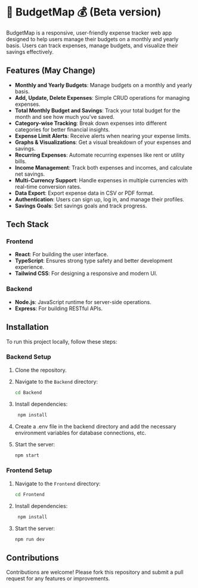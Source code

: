 # 💸 BudgetMap 💰 (Beta version)

BudgetMap is a responsive, user-friendly expense tracker web app designed to help users manage their budgets on a monthly and yearly basis. Users can track expenses, manage budgets, and visualize their savings effectively.

## Features (May Change)

- **Monthly and Yearly Budgets**: Manage budgets on a monthly and yearly basis.
- **Add, Update, Delete Expenses**: Simple CRUD operations for managing expenses.
- **Total Monthly Budget and Savings**: Track your total budget for the month and see how much you've saved.
- **Category-wise Tracking**: Break down expenses into different categories for better financial insights.
- **Expense Limit Alerts**: Receive alerts when nearing your expense limits.
- **Graphs & Visualizations**: Get a visual breakdown of your expenses and savings.
- **Recurring Expenses**: Automate recurring expenses like rent or utility bills.
- **Income Management**: Track both expenses and incomes, and calculate net savings.
- **Multi-Currency Support**: Handle expenses in multiple currencies with real-time conversion rates.
- **Data Export**: Export expense data in CSV or PDF format.
- **Authentication**: Users can sign up, log in, and manage their profiles.
- **Savings Goals**: Set savings goals and track progress.

## Tech Stack

### Frontend
- **React**: For building the user interface.
- **TypeScript**: Ensures strong type safety and better development experience.
- **Tailwind CSS**: For designing a responsive and modern UI.
  
### Backend
- **Node.js**: JavaScript runtime for server-side operations.
- **Express**: For building RESTful APIs.

## Installation

To run this project locally, follow these steps:

### Backend Setup
1. Clone the repository.
2. Navigate to the `Backend` directory:
   
   ```bash
   cd Backend
3. Install dependencies:

    ```bash
     npm install
4. Create a .env file in the backend directory and add the necessary environment variables for database connections, etc.
5. Start the server:
    ```bash
    npm start

### Frontend Setup
1. Navigate to the `Frontend` directory:
   
   ```bash
   cd Frontend
2. Install dependencies:

    ```bash
     npm install

3. Start the server:
    ```bash
    npm run dev

## Contributions
Contributions are welcome! Please fork this repository and submit a pull request for any features or improvements.
